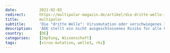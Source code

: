 ```yaml
---
date:          2021-02-03
redirect:      https://multipolar-magazin.de/artikel/die-dritte-welle-impfrisiko
title:         multipolar
subtitle:      'Die "dritte Welle": Virusmutation oder verschwiegenes Impfrisiko?'
description:   'ADE stellt ein nicht ausgeschlossenes Risiko für alle Geimpften dar.'
country:       [DE]
categories:    [Impfung, Wissenschaft]
tags:          [virus-mutation, welle3, rki]
---
```

